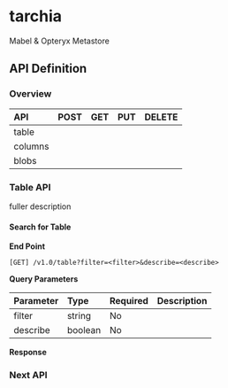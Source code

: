 # tarchia
Mabel &amp; Opteryx Metastore

## API Definition

### Overview


API         | POST | GET | PUT | DELETE
:---------- | :--- | :-- | :-- | :-----
table       |      |     |     |
columns     |      |     |     |
blobs       |      |     |     |

### Table API

fuller description

#### **Search for Table**

**End Point**

~~~
[GET] /v1.0/table?filter=<filter>&describe=<describe>
~~~

**Query Parameters**

Parameter | Type    | Required | Description
:-------- | :------ | :------- | :-----------
filter    | string  | No       | 
describe  | boolean | No       |

**Response**

### Next API